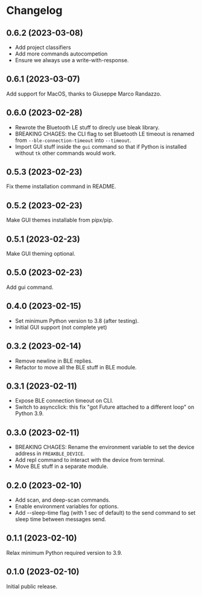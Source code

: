 # Changelog

## 0.6.2 (2023-03-08)

- Add project classifiers
- Add more commands autocompetion
- Ensure we always use a write-with-response.

## 0.6.1 (2023-03-07)

Add support for MacOS, thanks to Giuseppe Marco Randazzo.

## 0.6.0 (2023-02-28)

- Rewrote the Bluetooth LE stuff to direcly use bleak library.
- BREAKING CHAGES: the CLI flag to set Bluetooth LE timeout is renamed from
  `--ble-connection-timeout` into `--timeout`.
- Import GUI stuff inside the `gui` command so that if Python is installed
  without `tk` other commands would work.

## 0.5.3 (2023-02-23)

Fix theme installation command in README.

## 0.5.2 (2023-02-23)

Make GUI themes installable from pipx/pip.

## 0.5.1 (2023-02-23)

Make GUI theming optional.

## 0.5.0 (2023-02-23)

Add gui command.

## 0.4.0 (2023-02-15)

- Set minimum Python version to 3.8 (after testing).
- Initial GUI support (not complete yet)

## 0.3.2 (2023-02-14)

- Remove newline in BLE replies.
- Refactor to move all the BLE stuff in BLE module.

## 0.3.1 (2023-02-11)

- Expose BLE connection timeout on CLI.
- Switch to asyncclick: this fix "got Future <Future pending> attached to a
  different loop" on Python 3.9.

## 0.3.0 (2023-02-11)

- BREAKING CHAGES: Rename the environment variable to set the device address in
  `FREAKBLE_DEVICE`.
- Add repl command to interact with the device from terminal.
- Move BLE stuff in a separate module.

## 0.2.0 (2023-02-10)

- Add scan, and deep-scan commands.
- Enable environment variables for options.
- Add --sleep-time flag (with 1 sec of default) to the send command to set
  sleep time between messages send.

## 0.1.1 (2023-02-10)

Relax minimum Python required version to 3.9.

## 0.1.0 (2023-02-10)

Initial public release.
